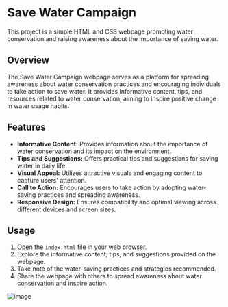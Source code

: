 # Save Water Campaign

This project is a simple HTML and CSS webpage promoting water conservation and raising awareness about the importance of saving water.

## Overview

The Save Water Campaign webpage serves as a platform for spreading awareness about water conservation practices and encouraging individuals to take action to save water. It provides informative content, tips, and resources related to water conservation, aiming to inspire positive change in water usage habits.

## Features

- **Informative Content:** Provides information about the importance of water conservation and its impact on the environment.
- **Tips and Suggestions:** Offers practical tips and suggestions for saving water in daily life.
- **Visual Appeal:** Utilizes attractive visuals and engaging content to capture users' attention.
- **Call to Action:** Encourages users to take action by adopting water-saving practices and spreading awareness.
- **Responsive Design:** Ensures compatibility and optimal viewing across different devices and screen sizes.

## Usage

1. Open the `index.html` file in your web browser.
2. Explore the informative content, tips, and suggestions provided on the webpage.
3. Take note of the water-saving practices and strategies recommended.
4. Share the webpage with others to spread awareness about water conservation and inspire action.

![image](https://github.com/Adityas266/Save_Water/assets/108875499/6320b0ac-66f4-40d0-9c2b-525df4d7f660)
